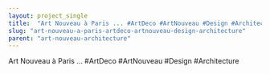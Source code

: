 ```yaml
---
layout: project_single
title:  "Art Nouveau à Paris ... #ArtDeco #ArtNouveau #Design #Architecture"
slug: "art-nouveau-a-paris-artdeco-artnouveau-design-architecture"
parent: "art-nouveau-architecture"
---
```

Art Nouveau à Paris ... #ArtDeco #ArtNouveau #Design #Architecture